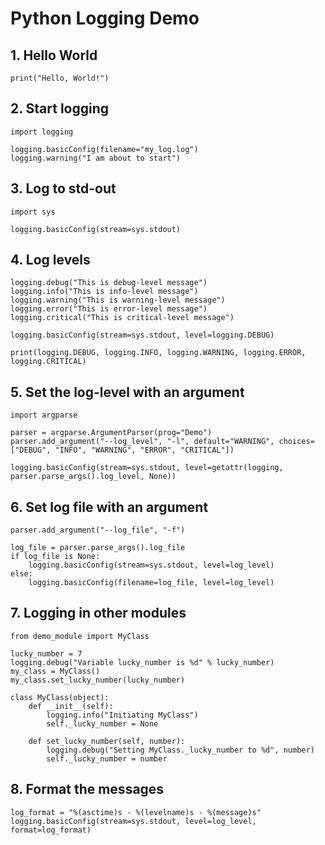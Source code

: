 # Python Logging Demo

## 1. Hello World
```
print("Hello, World!")
```

## 2. Start logging
```
import logging

logging.basicConfig(filename="my_log.log")
logging.warning("I am about to start")
```

## 3. Log to std-out
```
import sys

logging.basicConfig(stream=sys.stdout)
```

## 4. Log levels
```
logging.debug("This is debug-level message")
logging.info("This is info-level message")
logging.warning("This is warning-level message")
logging.error("This is error-level message")
logging.critical("This is critical-level message")
```

```
logging.basicConfig(stream=sys.stdout, level=logging.DEBUG)

print(logging.DEBUG, logging.INFO, logging.WARNING, logging.ERROR, logging.CRITICAL)
```

## 5. Set the log-level with an argument
```
import argparse

parser = argparse.ArgumentParser(prog="Demo")
parser.add_argument("--log_level", "-l", default="WARNING", choices=["DEBUG", "INFO", "WARNING", "ERROR", "CRITICAL"])

logging.basicConfig(stream=sys.stdout, level=getattr(logging, parser.parse_args().log_level, None))
```

## 6. Set log file with an argument
```
parser.add_argument("--log_file", "-f")

log_file = parser.parse_args().log_file
if log_file is None:
    logging.basicConfig(stream=sys.stdout, level=log_level)
else:
    logging.basicConfig(filename=log_file, level=log_level)
```

## 7. Logging in other modules
```
from demo_module import MyClass

lucky_number = 7
logging.debug("Variable lucky_number is %d" % lucky_number)
my_class = MyClass()
my_class.set_lucky_number(lucky_number)
```

```
class MyClass(object):
    def __init__(self):
        logging.info("Initiating MyClass")
        self._lucky_number = None

    def set_lucky_number(self, number):
        logging.debug("Setting MyClass._lucky_number to %d", number)
        self._lucky_number = number
```

## 8. Format the messages
```
log_format = "%(asctime)s - %(levelname)s - %(message)s"
logging.basicConfig(stream=sys.stdout, level=log_level, format=log_format)
```

